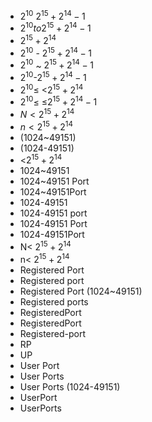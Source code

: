 ﻿- $2^{10} ~ 2^{15}+2^{14}-1$
- $2^{10} to 2^{15}+2^{14}-1$
- $2^{15}+2^{14}$
- $2^10$ - $2^{15}+2^{14}-1$
- $2^10$ ~ $2^{15}+2^{14}-1$
- $2^10$-$2^{15}+2^{14}-1$
- $2^10$≤ <$2^{15}+2^{14}$
- $2^10$≤ ≤$2^{15}+2^{14}-1$
- $N<2^{15}+2^{14}$
- $n<2^{15}+2^{14}$
- (1024~49151)
- (1024-49151)
- <$2^{15}+2^{14}$
- 1024~49151
- 1024~49151 Port
- 1024~49151Port
- 1024-49151
- 1024-49151 port
- 1024-49151 Port
- 1024-49151Port
- N< $2^{15}+2^{14}$
- n< $2^{15}+2^{14}$
- Registered Port
- Registered port
- Registered Port (1024~49151)
- Registered ports
- RegisteredPort
- RegisteredPort
- Registered-port
- RP
- UP
- User Port
- User Ports
- User Ports (1024-49151)
- UserPort
- UserPorts
